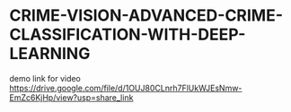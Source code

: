 # CRIME-VISION-ADVANCED-CRIME-CLASSIFICATION-WITH-DEEP-LEARNING
demo link for video
https://drive.google.com/file/d/1OUJ80CLnrh7FlUkWJEsNmw-EmZc6KjHp/view?usp=share_link
